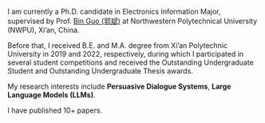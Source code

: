 I am currently a Ph.D. candidate in Electronics Information Major, supervised by Prof. [Bin Guo (郭斌)](www.guob.org) at Northwestern Polytechnical University (NWPU), Xi’an, China. 

Before that, I received B.E. and M.A. degree from Xi’an Polytechnic University in 2019 and 2022, respectively, during which I participated in several student competitions and received the Outstanding Undergraduate Student and Outstanding Undergraduate Thesis awards.


My research interests include **Persuasive Dialogue Systems**, **Large Language Models (LLMs)**.

I have published 10+ papers.



